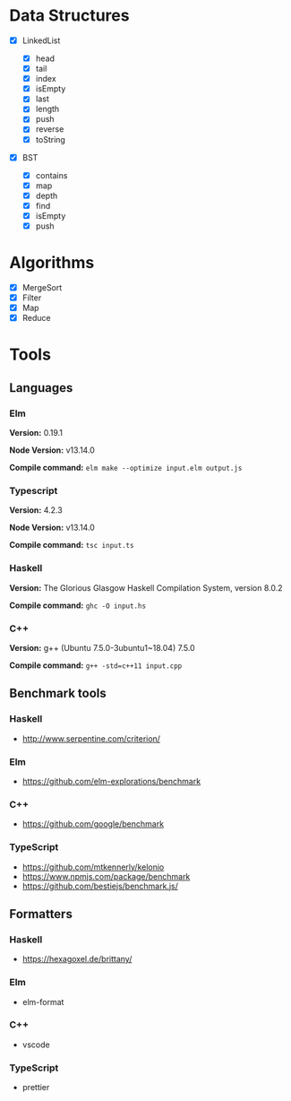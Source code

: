 # Data Structures

- [x] LinkedList

  - [x] head
  - [x] tail
  - [x] index
  - [x] isEmpty
  - [x] last
  - [x] length
  - [x] push
  - [x] reverse
  - [x] toString

- [x] BST
  - [x] contains
  - [x] map
  - [x] depth
  - [x] find
  - [x] isEmpty
  - [x] push

# Algorithms

- [x] MergeSort
- [x] Filter
- [x] Map
- [x] Reduce

# Tools

## Languages

### Elm

**Version:** 0.19.1

**Node Version:** v13.14.0

**Compile command:** `elm make --optimize input.elm output.js`

### Typescript

**Version:** 4.2.3

**Node Version:** v13.14.0

**Compile command:** `tsc input.ts`

### Haskell

**Version:** The Glorious Glasgow Haskell Compilation System, version 8.0.2

**Compile command:** `ghc -O input.hs`

### C++

**Version:** g++ (Ubuntu 7.5.0-3ubuntu1~18.04) 7.5.0

**Compile command:** `g++ -std=c++11 input.cpp`

## Benchmark tools

### Haskell

- http://www.serpentine.com/criterion/

### Elm

- https://github.com/elm-explorations/benchmark

### C++

- https://github.com/google/benchmark

### TypeScript

- https://github.com/mtkennerly/kelonio
- https://www.npmjs.com/package/benchmark
- https://github.com/bestiejs/benchmark.js/

## Formatters

### Haskell

- https://hexagoxel.de/brittany/

### Elm

- elm-format

### C++

- vscode

### TypeScript

- prettier
